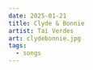 ```yaml
---
date: 2025-01-21
title: Clyde & Bonnie
artist: Tai Verdes
art: clydebonnie.jpg
tags:
  - songs
---
```

